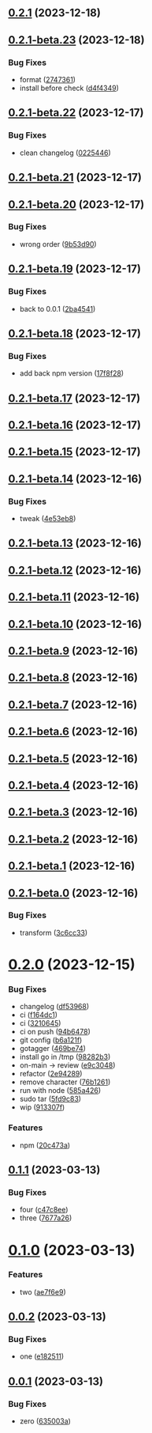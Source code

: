 ## [0.2.1](https://github.com/jonbri/goatlang/compare/0.2.1-beta.23...0.2.1) (2023-12-18)

## [0.2.1-beta.23](https://github.com/jonbri/goatlang/compare/0.2.1-beta.22...0.2.1-beta.23) (2023-12-18)

### Bug Fixes

- format ([2747361](https://github.com/jonbri/goatlang/commit/2747361d31925f0a0dc11022106ae81f6557074e))
- install before check ([d4f4349](https://github.com/jonbri/goatlang/commit/d4f43499de1cc3a52729f0aacf79cb175703118d))

## [0.2.1-beta.22](https://github.com/jonbri/goatlang/compare/0.2.1-beta.21...0.2.1-beta.22) (2023-12-17)

### Bug Fixes

- clean changelog ([0225446](https://github.com/jonbri/goatlang/commit/0225446a4b59501f2b0add1a1c612ff13037f664))

## [0.2.1-beta.21](https://github.com/jonbri/goatlang/compare/0.2.1-beta.20...0.2.1-beta.21) (2023-12-17)

## [0.2.1-beta.20](https://github.com/jonbri/goatlang/compare/0.2.1-beta.19...0.2.1-beta.20) (2023-12-17)

### Bug Fixes

- wrong order ([9b53d90](https://github.com/jonbri/goatlang/commit/9b53d90cbabfd4055d3de15b6985ba8a0e6e49bc))

## [0.2.1-beta.19](https://github.com/jonbri/goatlang/compare/0.2.1-beta.18...0.2.1-beta.19) (2023-12-17)

### Bug Fixes

- back to 0.0.1 ([2ba4541](https://github.com/jonbri/goatlang/commit/2ba4541a5017ff18c119d2048300d724ab21a226))

## [0.2.1-beta.18](https://github.com/jonbri/goatlang/compare/0.2.1-beta.17...0.2.1-beta.18) (2023-12-17)

### Bug Fixes

- add back npm version ([17f8f28](https://github.com/jonbri/goatlang/commit/17f8f28883571b45ae32d92dbc4311a24f24bc3a))

## [0.2.1-beta.17](https://github.com/jonbri/goatlang/compare/0.2.1-beta.16...0.2.1-beta.17) (2023-12-17)

## [0.2.1-beta.16](https://github.com/jonbri/goatlang/compare/0.2.1-beta.15...0.2.1-beta.16) (2023-12-17)

## [0.2.1-beta.15](https://github.com/jonbri/goatlang/compare/0.2.1-beta.14...0.2.1-beta.15) (2023-12-17)

## [0.2.1-beta.14](https://github.com/jonbri/goatlang/compare/0.2.1-beta.13...0.2.1-beta.14) (2023-12-16)

### Bug Fixes

- tweak ([4e53eb8](https://github.com/jonbri/goatlang/commit/4e53eb8dc87c4a80722f582b368a56a69f7d9004))

## [0.2.1-beta.13](https://github.com/jonbri/goatlang/compare/0.2.1-beta.12...0.2.1-beta.13) (2023-12-16)

## [0.2.1-beta.12](https://github.com/jonbri/goatlang/compare/0.2.1-beta.11...0.2.1-beta.12) (2023-12-16)

## [0.2.1-beta.11](https://github.com/jonbri/goatlang/compare/0.2.1-beta.10...0.2.1-beta.11) (2023-12-16)

## [0.2.1-beta.10](https://github.com/jonbri/goatlang/compare/0.2.1-beta.9...0.2.1-beta.10) (2023-12-16)

## [0.2.1-beta.9](https://github.com/jonbri/goatlang/compare/0.2.1-beta.8...0.2.1-beta.9) (2023-12-16)

## [0.2.1-beta.8](https://github.com/jonbri/goatlang/compare/0.2.1-beta.7...0.2.1-beta.8) (2023-12-16)

## [0.2.1-beta.7](https://github.com/jonbri/goatlang/compare/0.2.1-beta.6...0.2.1-beta.7) (2023-12-16)

## [0.2.1-beta.6](https://github.com/jonbri/goatlang/compare/0.2.1-beta.5...0.2.1-beta.6) (2023-12-16)

## [0.2.1-beta.5](https://github.com/jonbri/goatlang/compare/0.2.1-beta.4...0.2.1-beta.5) (2023-12-16)

## [0.2.1-beta.4](https://github.com/jonbri/goatlang/compare/0.2.1-beta.3...0.2.1-beta.4) (2023-12-16)

## [0.2.1-beta.3](https://github.com/jonbri/goatlang/compare/0.2.1-beta.2...0.2.1-beta.3) (2023-12-16)

## [0.2.1-beta.2](https://github.com/jonbri/goatlang/compare/0.2.1-beta.1...0.2.1-beta.2) (2023-12-16)

## [0.2.1-beta.1](https://github.com/jonbri/goatlang/compare/0.2.1-beta.0...0.2.1-beta.1) (2023-12-16)

## [0.2.1-beta.0](https://github.com/jonbri/goatlang/compare/v0.2.0...0.2.1-beta.0) (2023-12-16)

### Bug Fixes

- transform ([3c6cc33](https://github.com/jonbri/goatlang/commit/3c6cc33d20506cf3b4d6da812d121529b5ebc39f))

# [0.2.0](https://github.com/jonbri/goatlang/compare/v0.1.1...v0.2.0) (2023-12-15)

### Bug Fixes

- changelog ([df53968](https://github.com/jonbri/goatlang/commit/df53968bc5183489ae1ab04536e6a43e07641ce9))
- ci ([f164dc1](https://github.com/jonbri/goatlang/commit/f164dc14e7e040aae06abea3ea3e767e794235e5))
- ci ([3210645](https://github.com/jonbri/goatlang/commit/321064547398f91f8ece727a53f3c96fddfe8159))
- ci on push ([94b6478](https://github.com/jonbri/goatlang/commit/94b64785fa3af8bb70954956900f56baffc0c6c0))
- git config ([b6a121f](https://github.com/jonbri/goatlang/commit/b6a121f999ee8da114f11a779757e8452dd6459a))
- gotagger ([469be74](https://github.com/jonbri/goatlang/commit/469be74a066e6ac4314a10e1ad2d295ed70a0bbf))
- install go in /tmp ([98282b3](https://github.com/jonbri/goatlang/commit/98282b36a532026fe188c5f088906f2f84379c5e))
- on-main -> review ([e9c3048](https://github.com/jonbri/goatlang/commit/e9c304895a6c911d682f60612a5e0dcc4bfc02d8))
- refactor ([2e94289](https://github.com/jonbri/goatlang/commit/2e94289e4e82c61204e5416a1ccee1b34c734e8b))
- remove character ([76b1261](https://github.com/jonbri/goatlang/commit/76b12617c8d84e46738fa658df9650ab6a23fb2f))
- run with node ([585a426](https://github.com/jonbri/goatlang/commit/585a42620d747a48d792f1a2fd8e37f081a3d2fe))
- sudo tar ([5fd9c83](https://github.com/jonbri/goatlang/commit/5fd9c837849e138e69234026db8e23d8795c8e81))
- wip ([913307f](https://github.com/jonbri/goatlang/commit/913307f05a57b61e639481f745d44f8d711e91a2))

### Features

- npm ([20c473a](https://github.com/jonbri/goatlang/commit/20c473ac4c0eefea33753b199230c3603874bc69))

## [0.1.1](https://github.com/jonbri/goatlang/compare/v0.1.0...v0.1.1) (2023-03-13)

### Bug Fixes

- four ([c47c8ee](https://github.com/jonbri/goatlang/commit/c47c8ee90feb2aa53da092bf1700769858f754ca))
- three ([7677a26](https://github.com/jonbri/goatlang/commit/7677a2619f45750ab79a6815c121bd2781eca015))

# [0.1.0](https://github.com/jonbri/goatlang/compare/v0.0.2...v0.1.0) (2023-03-13)

### Features

- two ([ae7f6e9](https://github.com/jonbri/goatlang/commit/ae7f6e9349b07cb7569c51078d7dba12b10fc2d6))

## [0.0.2](https://github.com/jonbri/goatlang/compare/v0.0.1...v0.0.2) (2023-03-13)

### Bug Fixes

- one ([e182511](https://github.com/jonbri/goatlang/commit/e1825115153ee6585270af50d453e51e53d485a2))

## [0.0.1](https://github.com/jonbri/goatlang/compare/635003a5934e9c706a64f16e038b7cd3117a8fd8...v0.0.1) (2023-03-13)

### Bug Fixes

- zero ([635003a](https://github.com/jonbri/goatlang/commit/635003a5934e9c706a64f16e038b7cd3117a8fd8))
